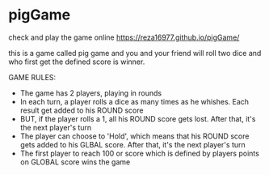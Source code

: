 # pigGame
check and play the game online https://reza16977.github.io/pigGame/

this is a game called pig game and you and your friend will roll two dice and who first get the defined score is winner.

GAME RULES:

- The game has 2 players, playing in rounds
- In each turn, a player rolls a dice as many times as he whishes. Each result get added to his ROUND score
- BUT, if the player rolls a 1, all his ROUND score gets lost. After that, it's the next player's turn
- The player can choose to 'Hold', which means that his ROUND score gets added to his GLBAL score. After that, it's the next player's turn
- The first player to reach 100  or score which is defined by players points on GLOBAL score wins the game
